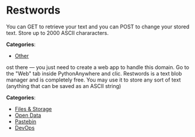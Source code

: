 # Restwords


You can GET to retrieve your text and you can POST to change your stored text.  Store up to 2000 ASCII chararacters.



**Categories**:
- [Other](https://github.com/apis-list/apis-list#other)



ost there — you just need to create a web app to handle this domain. Go to the "Web" tab inside PythonAnywhere and clic. Restwords is a text blob manager and is completely free.  You may use it to store any sort of text (anything that can be saved as an ASCII string)



**Categories**:
- [Files & Storage](https://github.com/apis-list/apis-list#files-and-storage)
- [Open Data](https://github.com/apis-list/apis-list#open-data)
- [Pastebin](https://github.com/apis-list/apis-list#pastebin)
- [DevOps](https://github.com/apis-list/apis-list#devops)







